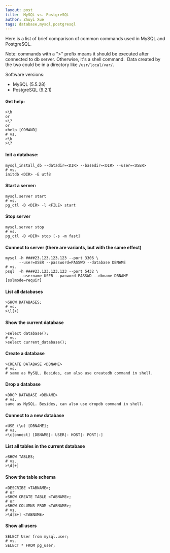 ```yaml
---
layout: post
title:  MySQL vs. PostgreSQL
author: Zhuyi Xue
tags: database,mysql,postgresql
---
```


Here is a list of brief comparison of common commands used in MySQL and
PostgreSQL.

Note: commands with a ">" prefix means it should be executed after connected to
db server. Otherwise, it's a shell command.  Data created by the two could be
in a directory  like `/usr/local/var/`.

Software versions:

* MySQL (5.5.28)
* PostgreSQL (9.2.1)

#### Get help:

    >\h
    or 
    >\? 
    or 
    >help [COMAND]
    # vs.
    >\h 
    >\?

#### Init a database:

    mysql_install_db --datadir=<DIR> --basedir=<DIR> --user=<USER>
    # vs.
    initdb <DIR> -E utf8

#### Start a server:

    mysql.server start
    # vs.
	pg_ctl -D <DIR> -l <FILE> start

#### Stop server
	
    mysql.server stop
	# vs.
	pg_ctl -D <DIR> stop [-s -m fast]

#### Connect to server (there are variants, but with the same effect)

    mysql -h ####23.123.123.123 --port 3306 \
	      --user=USER --password=PASSWD --database DBNAME
	# vs.
	psql  -h ####23.123.123.123 --port 5432 \
          --username USER --pasword PASSWD --dbname DBNAME [sslmode=requir]

#### List all databases

    >SHOW DATABASES;
    # vs.
	>\l[+]
	
#### Show the current database

    >select database();
	# vs.
	>select current_database();
	
#### Create a database

    >CREATE DATABASE <DBNAME>
	# vs.
	# same as MySQL. Besides, can also use createdb command in shell.
	
#### Drop a database

    >DROP DATABASE <DBNAME>
	# vs.
	same as MySQL. Besides, can also use dropdb command in shell.
	
#### Connect to a new database

    >USE (\u) [DBNAME];
	# vs.
	>\c[onnect] [DBNAME|- USER|- HOST|- PORT|-]
	
#### List all tables in the current database

    >SHOW TABLES;
    # vs.
	>\d[+]
	
#### Show the table schema

    >DESCRIBE <TABNAME>; 
	# or 
	>SHOW CREATE TABLE <TABNAME>; 
	# or 
	>SHOW COLUMNS FROM <TABNAME>;
    # vs.
	>\d[S+] <TABNAME>

#### Show all users

    SELECT User from mysql.user;
	# vs.
	SELECT * FROM pg_user;


